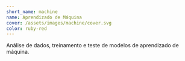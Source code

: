 ```yaml
---
short_name: machine
name: Aprendizado de Máquina
cover: /assets/images/machine/cover.svg
color: ruby-red 
---
```


Análise de dados, treinamento e teste de modelos de aprendizado de máquina.